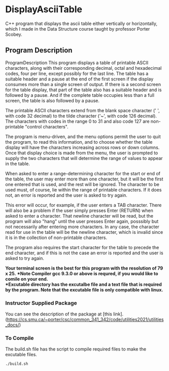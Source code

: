 # DisplayAsciiTable
C++ program that displays the ascii table either vertically or horizontally, which I made in the Data Structure course taught by professor Porter Scobey.


## Program Description

ProgramDescription
This program displays a table of printable ASCII characters, along with their
corresponding decimal, octal and hexadecimal codes, four per line, except
possibly for the last line. The table has a suitable header and a pause at
the end of the first screen if the display consumes more than a single screen
of output. If there is a second screen for the table display, that part of
the table also has a suitable header and is followed by a pause. And if the
complete table occupies less than a full screen, the table is also followed
by a pause.

The printable ASCII characters extend from the blank space character (' ',
with code 32 decimal) to the tilde character ('~', with code 126 decimal).
The characters with codes in the range 0 to 31 and also code 127 are non-
printable "control characters".

The program is menu-driven, and the menu options permit the user to quit the
program, to read this information, and to choose whether the table display
will have the characters increasing across rows or down columns. Once that
display choice is made from the menu, the user is prompted to supply the two
characters that will determine the range of values to appear in the table.

When asked to enter a range-determining character for the start or end of the
table, the user may enter more than one character, but it will be the first
one entered that is used, and the rest will be ignored. The character to be
used must, of course, lie within the range of printable characters. If it does
not, an error is reported and the user is asked to try again.

This error will occur, for example, if the user enters a TAB character.
There will also be a problem if the user simply presses Enter (RETURN) when
asked to enter a character. That newline character will be read, but the
program will also "hang" until the user presses Enter again, posssibly but
not necessarily after entering more characters. In any case, the character
read for use in the table will be the newline character, which is invalid
since it is in the collection of non-printable characters.

The program also requires the start character for the table to precede the end
character, and if this is not the case an error is reported and the user is
asked to try again.

__Your terminal screen is the best for this program with the resolution of  79 x 25.__
__*Note Compiler gcc 9.3.0 or above is requred, if you would like to comile on your end.__ <br>
__*Excutable directory has the excutalbe file and a text file that is required by the program. Note that the excutable file is only compatible with linux.__

### Instructor Supplied Package
You can see the description of the package at [this link].(https://cs.smu.ca/~porter/csc/common_341_342/code/utilities2021/utilities_docs/)

### To Compile
The build.sh file has the script to compile required files to make the excutable files.

`./build.sh`


